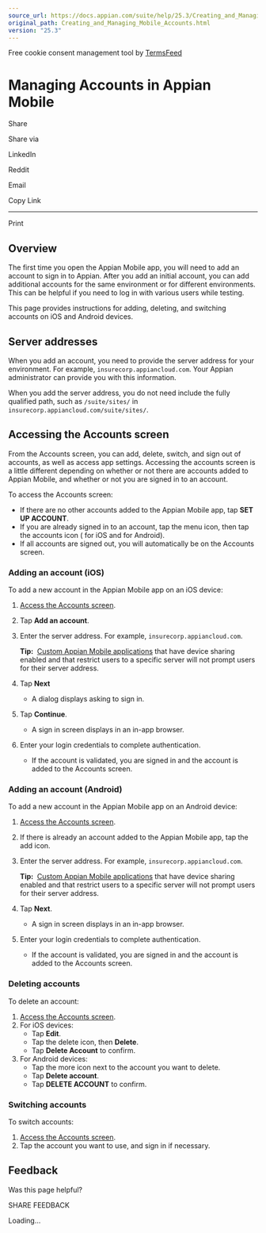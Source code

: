 ```yaml
---
source_url: https://docs.appian.com/suite/help/25.3/Creating_and_Managing_Mobile_Accounts.html
original_path: Creating_and_Managing_Mobile_Accounts.html
version: "25.3"
---
```


Free cookie consent management tool by [TermsFeed](https://www.termsfeed.com/)

# Managing Accounts in Appian Mobile

Share

Share via

LinkedIn

Reddit

Email

Copy Link

* * *

Print

## Overview

The first time you open the Appian Mobile app, you will need to add an account to sign in to Appian. After you add an initial account, you can add additional accounts for the same environment or for different environments. This can be helpful if you need to log in with various users while testing.

This page provides instructions for adding, deleting, and switching accounts on iOS and Android devices.

## Server addresses

When you add an account, you need to provide the server address for your environment. For example, `insurecorp.appiancloud.com`. Your Appian administrator can provide you with this information.

When you add the server address, you do not need include the fully qualified path, such as `/suite/sites/` in `insurecorp.appiancloud.com/suite/sites/`.

## Accessing the Accounts screen

From the Accounts screen, you can add, delete, switch, and sign out of accounts, as well as access app settings. Accessing the accounts screen is a little different depending on whether or not there are accounts added to Appian Mobile, and whether or not you are signed in to an account.

To access the Accounts screen:

-   If there are no other accounts added to the Appian Mobile app, tap **SET UP ACCOUNT**.
-   If you are already signed in to an account, tap the menu icon, then tap the accounts icon ( for iOS and for Android).
-   If all accounts are signed out, you will automatically be on the Accounts screen.

### Adding an account (iOS)

To add a new account in the Appian Mobile app on an iOS device:

1.  [Access the Accounts screen](#accessing-the-accounts-screen).
2.  Tap **Add an account**.
3.  Enter the server address. For example, `insurecorp.appiancloud.com`.

    **Tip:**  [Custom Appian Mobile applications](Custom_Mobile_Applications.html) that have device sharing enabled and that restrict users to a specific server will not prompt users for their server address.

4.  Tap **Next**
    -   A dialog displays asking to sign in.
5.  Tap **Continue**.
    -   A sign in screen displays in an in-app browser.
6.  Enter your login credentials to complete authentication.
    -   If the account is validated, you are signed in and the account is added to the Accounts screen.

### Adding an account (Android)

To add a new account in the Appian Mobile app on an Android device:

1.  [Access the Accounts screen](#accessing-the-accounts-screen).
2.  If there is already an account added to the Appian Mobile app, tap the add icon.
3.  Enter the server address. For example, `insurecorp.appiancloud.com`.

    **Tip:**  [Custom Appian Mobile applications](Custom_Mobile_Applications.html) that have device sharing enabled and that restrict users to a specific server will not prompt users for their server address.

4.  Tap **Next**.
    -   A sign in screen displays in an in-app browser.
5.  Enter your login credentials to complete authentication.
    -   If the account is validated, you are signed in and the account is added to the Accounts screen.

### Deleting accounts

To delete an account:

1.  [Access the Accounts screen](#accessing-the-accounts-screen).
2.  For iOS devices:
    -   Tap **Edit**.
    -   Tap the delete icon, then **Delete**.
    -   Tap **Delete Account** to confirm.
3.  For Android devices:
    -   Tap the more icon next to the account you want to delete.
    -   Tap **Delete account**.
    -   Tap **DELETE ACCOUNT** to confirm.

### Switching accounts

To switch accounts:

1.  [Access the Accounts screen](#accessing-the-accounts-screen).
2.  Tap the account you want to use, and sign in if necessary.

## Feedback

Was this page helpful?

SHARE FEEDBACK

Loading...